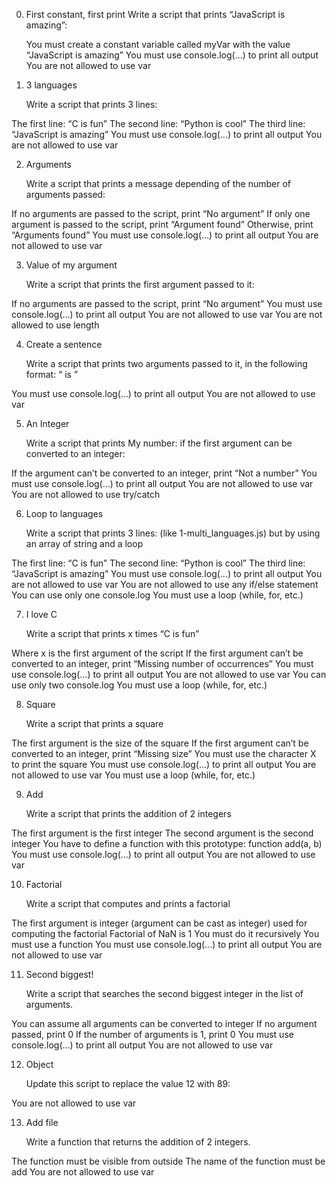 0. First constant, first print
		Write a script that prints “JavaScript is amazing”:

	You must create a constant variable called myVar with the value “JavaScript is amazing”
	You must use console.log(...) to print all output
	You are not allowed to use var
1. 3 languages
	
	Write a script that prints 3 lines:

The first line: “C is fun”
The second line: “Python is cool”
The third line: “JavaScript is amazing”
You must use console.log(...) to print all output
You are not allowed to use var

2. Arguments

	Write a script that prints a message depending of the number of arguments passed:

If no arguments are passed to the script, print “No argument”
If only one argument is passed to the script, print “Argument found”
Otherwise, print “Arguments found”
You must use console.log(...) to print all output
You are not allowed to use var

3. Value of my argument

	Write a script that prints the first argument passed to it:

If no arguments are passed to the script, print “No argument”
You must use console.log(...) to print all output
You are not allowed to use var
You are not allowed to use length

4. Create a sentence

	Write a script that prints two arguments passed to it, in the following format: “ is ”

You must use console.log(...) to print all output
You are not allowed to use var

5. An Integer

	Write a script that prints My number: <first argument converted in integer> if the first argument can be converted to an integer:

If the argument can’t be converted to an integer, print “Not a number”
You must use console.log(...) to print all output
You are not allowed to use var
You are not allowed to use try/catch

6. Loop to languages

	Write a script that prints 3 lines: (like 1-multi_languages.js) but by using an array of string and a loop

The first line: “C is fun”
The second line: “Python is cool”
The third line: “JavaScript is amazing”
You must use console.log(...) to print all output
You are not allowed to use var
You are not allowed to use any if/else statement
You can use only one console.log
You must use a loop (while, for, etc.)

7. I love C


	Write a script that prints x times “C is fun”

Where x is the first argument of the script
If the first argument can’t be converted to an integer, print “Missing number of occurrences”
You must use console.log(...) to print all output
You are not allowed to use var
You can use only two console.log
You must use a loop (while, for, etc.)


8. Square

	Write a script that prints a square

The first argument is the size of the square
If the first argument can’t be converted to an integer, print “Missing size”
You must use the character X to print the square
You must use console.log(...) to print all output
You are not allowed to use var
You must use a loop (while, for, etc.)

9. Add

	Write a script that prints the addition of 2 integers

The first argument is the first integer
The second argument is the second integer
You have to define a function with this prototype: function add(a, b)
You must use console.log(...) to print all output
You are not allowed to use var

10. Factorial

	Write a script that computes and prints a factorial

The first argument is integer (argument can be cast as integer) used for computing the factorial
Factorial of NaN is 1
You must do it recursively
You must use a function
You must use console.log(...) to print all output
You are not allowed to use var

11. Second biggest!

	Write a script that searches the second biggest integer in the list of arguments.

You can assume all arguments can be converted to integer
If no argument passed, print 0
If the number of arguments is 1, print 0
You must use console.log(...) to print all output
You are not allowed to use var

12. Object

	Update this script to replace the value 12 with 89:

You are not allowed to use var

13. Add file

	Write a function that returns the addition of 2 integers.

The function must be visible from outside
The name of the function must be add
You are not allowed to use var
